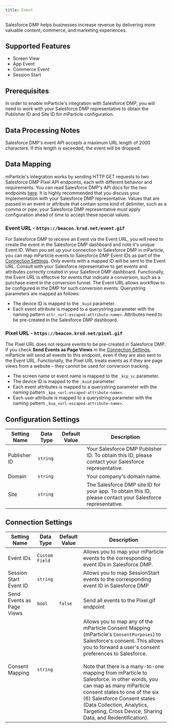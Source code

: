 ```yaml
---
title: Event
---
```


Salesforce DMP helps businesses increase revenue by delivering more valuable content, commerce, and marketing experiences.

## Supported Features

* Screen View
* App Event
* Commerce Event
* Session Start

## Prerequisites

In order to enable mParticle's integration with Salesforce DMP, you will need to work with your Salesforce DMP representative to obtain the Publisher ID and Site ID for mParticle configuration.

## Data Processing Notes

Salesforce DMP's event API accepts a maximum URL length of 2000 characters. If this length is exceeded, the event will be dropped.

## Data Mapping

mParticle's integration works by sending HTTP GET requests to two Salesforce DMP Pixel API endpoints, each with different behavior and requirements. You can read Salesforce DMP's API docs for the two endpoints [here](https://konsole.zendesk.com/hc/en-us/articles/219493027-Mobile-HTTP-API). It is highly recommended that you discuss your implementation with your Salesforce DMP representative. Values that are passed in an event or attribute that contain some kind of delimiter, such as a comma or pipe, your Salesforce DMP representative must apply configuration ahead of time to accept these special values.

### Event URL - `https://beacon.krxd.net/event.gif`

For Salesforce DMP to receive an Event via the Event URL, you will need to create the event in the Salesforce DMP dashboard and note it's unique Event ID. When you set up your connection to Salesforce DMP in mParticle, you can map mParticle events to Salesforce DMP Event IDs as part of the [Connection Settings](#connection-settings). Only events with a mapped ID will be sent to the Event URL. Consult with your Salesforce representative to get events and attributes correctly created in your Saleforce DMP dashboard. Functionally, the Event URL is effective for events that indicate a conversion, such as a purchase event in the conversion funnel. The Event URL allows workflow to be configured in the DMP for such conversion events. Querystring parameters are mapped as follows:

* The device ID is mapped to the `_kuid` parameter.
* Each event attribute is mapped to a querystring parameter with the naming pattern `attr_<url-escaped-attribute-name>`. Attributes need to be pre-created in the Salesforce DMP dashboard.

### Pixel URL - `https://beacon.krxd.net/pixel.gif`

The Pixel URL does not require events to be pre-created in Salesforce DMP. If you check **Send Events as Page Views** in the [Connection Settings](#connection-settings), mParticle will send all events to this endpoint, even if they are also sent to the Event URL. Functionally, the Pixel URL treats events as if they are page views from a website – they cannot be used for conversion tracking.

* The screen name or event name is mapped to the `_kcp_sc` parameter.
* The device ID is mapped to the `_kuid` parameter.
* Each event attributes is mapped to a querystring parameter with the naming pattern `_kpa_<url-escaped-attribute-name>`.
* Each user attribute is mapped to a querystring parameter with the naming pattern `_kua_<url-escaped-attribute-name>`.

## Configuration Settings

| Setting Name |  Data Type    | Default Value  | Description |
| ---|---|---|---|
| Publisher ID | `string` | <unset> | Your Salesforce DMP Publisher ID. To obtain this ID, please contact your Salesforce representative. |
| Domain | `string` | <unset> | Your company's domain name. |
| Site | `string` | <unset> | The Salesforce DMP site ID for your app. To obtain this ID, please contact your Salesforce representative. |


## Connection Settings

| Setting Name |  Data Type | Default Value |  Description |
| ---|---|---|---|
| Event IDs | `Custom Field` | <unset> |  Allows you to map your mParticle events to the corresponding event IDs in Salesforce DMP. |
| Session Start Event ID | `string` | <unset> |  Allows you to map SessionStart events to the corresponding event ID in Salesforce DMP |
| Send Events as Page Views | `bool` | `false` | Send all events to the Pixel.gif endpoint
| Consent Mapping | `string` | <unset> | Allows you to map any of the mParticle Consent Mapping (mParticle's `ConsentPurposes`) to Salesforce's consent. This allows you to forward a user's consent preferences to Salesforce. <br><br>Note that there is a many-to-one mapping from mParticle to Salesforce. in other words, you can map as many mParticle consent states to one of the six (6) Salesforce Consent states (Data Collection, Analytics, Targeting, Cross Device, Sharing Data, and Reidentification).    
